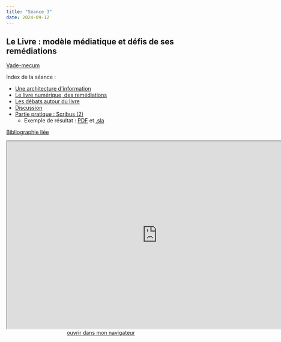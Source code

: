 ```yaml
--- 
title: "Séance 3"
date: 2024-09-12
---
```


## Le Livre : modèle médiatique et défis de ses remédiations

[Vade-mecum](https://mmellet.github.io/ELD718/doc/3.pdf)

Index de la séance : 

- [Une architecture d'information](https://mmellet.github.io/ELD718/slides/Seance-3.html#/1)
- [Le livre numérique, des remédiations](https://mmellet.github.io/ELD718/slides/Seance-3.html#/2)
- [Les débats autour du livre](https://mmellet.github.io/ELD718/slides/Seance-3.html#/3)
- [Discussion](https://mmellet.github.io/ELD718/slides/Seance-3.html#/4)
- [Partie pratique : Scribus (2)](https://mmellet.github.io/ELD718/slides/Seance-3.html#/5)
    - Exemple de résultat : [PDF](https://mmellet.github.io/ELD718/doc/Atelier-Scribus.pdf) et [.sla](https://mmellet.github.io/ELD718/doc/Atelier-Scribus.sla)

[Bibliographie liée](https://www.zotero.org/groups/5435201/eld-/collections/6A3PVGEU)

<iframe src="https://mmellet.github.io/ELD718/slides/Seance-3.html" title="description"  height="500" width="800" allowfullscreen="allowfullscreen"></iframe>

<div style="text-align:center">
<a href="https://mmellet.github.io/ELD718/slides/Seance-3.html" target="_blank">ouvrir dans mon navigateur</a>
</div>

